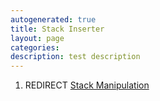 ```yaml
---
autogenerated: true
title: Stack Inserter
layout: page
categories: 
description: test description
---
```


1.  REDIRECT [Stack Manipulation](Stack_Manipulation)
